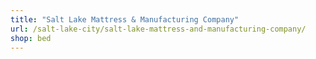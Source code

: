 ```yaml
---
title: "Salt Lake Mattress & Manufacturing Company"
url: /salt-lake-city/salt-lake-mattress-and-manufacturing-company/
shop: bed
---
```

